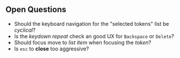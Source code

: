 ## Open Questions

- Should the keyboard navigation for the "selected tokens" list be _cyclical_?
- Is the _keydown repeat_ check an good UX for `Backspace` or `Delete`?
- Should focus move to _list item_ when focusing the _token_?
- Is `esc` to **close** too aggressive?
